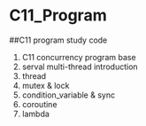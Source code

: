 # C11_Program
##C11 program study code
1. C11 concurrency program base
2. serval multi-thread introduction
3. thread
4. mutex & lock
5. condition_variable & sync
6. coroutine
7. lambda